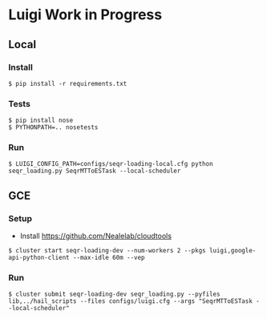 
# Luigi Work in Progress

## Local
### Install
```
$ pip install -r requirements.txt
```

### Tests
```
$ pip install nose
$ PYTHONPATH=.. nosetests
```

### Run
```
$ LUIGI_CONFIG_PATH=configs/seqr-loading-local.cfg python seqr_loading.py SeqrMTToESTask --local-scheduler
```

## GCE
### Setup
- Install https://github.com/Nealelab/cloudtools
```
$ cluster start seqr-loading-dev --num-workers 2 --pkgs luigi,google-api-python-client --max-idle 60m --vep
```

### Run
```
$ cluster submit seqr-loading-dev seqr_loading.py --pyfiles lib,../hail_scripts --files configs/luigi.cfg --args "SeqrMTToESTask --local-scheduler"
```

